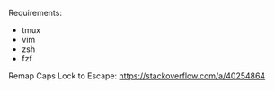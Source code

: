 Requirements:

 * tmux
 * vim
 * zsh
 * fzf

Remap Caps Lock to Escape: https://stackoverflow.com/a/40254864
